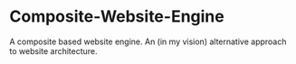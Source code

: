 Composite-Website-Engine
========================

A composite based website engine. An (in my vision) alternative approach to website architecture.